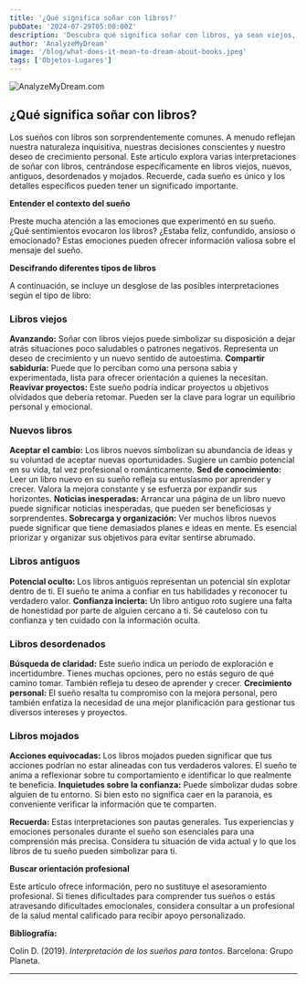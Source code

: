 ```yaml
---
title: '¿Qué significa soñar con libros?'
pubDate: '2024-07-29T05:00:00Z'
description: 'Descubra qué significa soñar con libros, ya sean viejos, nuevos, antiguos, sucios o mojados. Explore cómo estos sueños reflejan sus deseos de cambio, crecimiento personal y evaluación de relaciones.'
author: 'AnalyzeMyDream'
image: '/blog/what-does-it-mean-to-dream-about-books.jpeg'
tags: ['Objetos-Lugares']
---
```


![AnalyzeMyDream.com](/blog/what-does-it-mean-to-dream-about-books.jpeg)

## ¿Qué significa soñar con libros?

Los sueños con libros son sorprendentemente comunes. A menudo reflejan nuestra naturaleza inquisitiva, nuestras decisiones conscientes y nuestro deseo de crecimiento personal. Este artículo explora varias interpretaciones de soñar con libros, centrándose específicamente en libros viejos, nuevos, antiguos, desordenados y mojados. Recuerde, cada sueño es único y los detalles específicos pueden tener un significado importante.

**Entender el contexto del sueño**

Preste mucha atención a las emociones que experimentó en su sueño. ¿Qué sentimientos evocaron los libros? ¿Estaba feliz, confundido, ansioso o emocionado? Estas emociones pueden ofrecer información valiosa sobre el mensaje del sueño. 

**Descifrando diferentes tipos de libros**

A continuación, se incluye un desglose de las posibles interpretaciones según el tipo de libro:

### Libros viejos

**Avanzando:** Soñar con libros viejos puede simbolizar su disposición a dejar atrás situaciones poco saludables o patrones negativos. Representa un deseo de crecimiento y un nuevo sentido de autoestima.
**Compartir sabiduría:** Puede que lo perciban como una persona sabia y experimentada, lista para ofrecer orientación a quienes la necesitan. 
**Reavivar proyectos:** Este sueño podría indicar proyectos u objetivos olvidados que debería retomar. Pueden ser la clave para lograr un equilibrio personal y emocional.

### Nuevos libros

**Aceptar el cambio:** Los libros nuevos simbolizan su abundancia de ideas y su voluntad de aceptar nuevas oportunidades. Sugiere un cambio potencial en su vida, tal vez profesional o románticamente.
**Sed de conocimiento:** Leer un libro nuevo en su sueño refleja su entusiasmo por aprender y crecer. Valora la mejora constante y se esfuerza por expandir sus horizontes.
**Noticias inesperadas:** Arrancar una página de un libro nuevo puede significar noticias inesperadas, que pueden ser beneficiosas y sorprendentes.
**Sobrecarga y organización:** Ver muchos libros nuevos puede significar que tiene demasiados planes e ideas en mente. Es esencial priorizar y organizar sus objetivos para evitar sentirse abrumado.

### Libros antiguos

**Potencial oculto:** Los libros antiguos representan un potencial sin explotar dentro de ti. El sueño te anima a confiar en tus habilidades y reconocer tu verdadero valor.
**Confianza incierta:** Un libro antiguo roto sugiere una falta de honestidad por parte de alguien cercano a ti. Sé cauteloso con tu confianza y ten cuidado con la información oculta.

### Libros desordenados

**Búsqueda de claridad:** Este sueño indica un período de exploración e incertidumbre. Tienes muchas opciones, pero no estás seguro de qué camino tomar. También refleja tu deseo de aprender y crecer.
**Crecimiento personal:** El sueño resalta tu compromiso con la mejora personal, pero también enfatiza la necesidad de una mejor planificación para gestionar tus diversos intereses y proyectos.

### Libros mojados

**Acciones equivocadas:** Los libros mojados pueden significar que tus acciones podrían no estar alineadas con tus verdaderos valores. El sueño te anima a reflexionar sobre tu comportamiento e identificar lo que realmente te beneficia.
**Inquietudes sobre la confianza:** Puede simbolizar dudas sobre alguien de tu entorno. Si bien esto no significa caer en la paranoia, es conveniente verificar la información que te comparten.

**Recuerda:** Estas interpretaciones son pautas generales. Tus experiencias y emociones personales durante el sueño son esenciales para una comprensión más precisa. Considera tu situación de vida actual y lo que los libros de tu sueño pueden simbolizar para ti.

**Buscar orientación profesional**

Este artículo ofrece información, pero no sustituye el asesoramiento profesional. Si tienes dificultades para comprender tus sueños o estás atravesando dificultades emocionales, considera consultar a un profesional de la salud mental calificado para recibir apoyo personalizado.

**Bibliografía:**

Colin D. (2019). *Interpretación de los sueños para tontos*. Barcelona: Grupo Planeta.

---